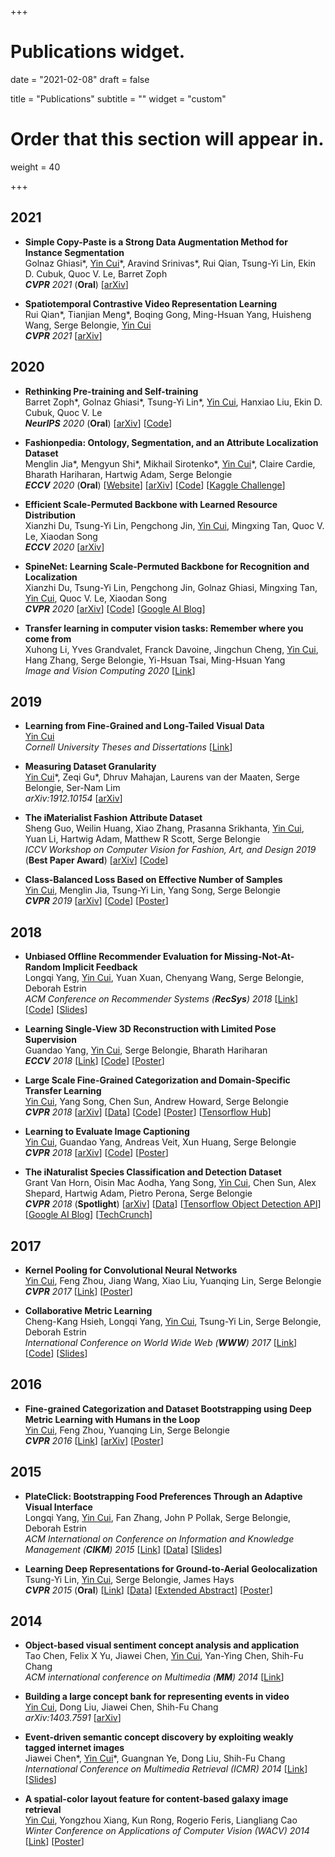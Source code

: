 +++
# Publications widget.

date = "2021-02-08"
draft = false

title = "Publications"
subtitle = ""
widget = "custom"

# Order that this section will appear in.
weight = 40

+++
## 2021

* **Simple Copy-Paste is a Strong Data Augmentation Method for Instance Segmentation**  
Golnaz Ghiasi\*, <u>Yin Cui</u>\*, Aravind Srinivas\*, Rui Qian, Tsung-Yi Lin, Ekin D. Cubuk, Quoc V. Le, Barret Zoph  
_**CVPR** 2021_ (**Oral**) [<a href="https://arxiv.org/abs/2012.07177">arXiv</a>]

* **Spatiotemporal Contrastive Video Representation Learning**  
Rui Qian\*, Tianjian Meng\*, Boqing Gong, Ming-Hsuan Yang, Huisheng Wang, Serge Belongie, <u>Yin Cui</u>  
_**CVPR** 2021_ [<a href="https://arxiv.org/abs/2008.03800">arXiv</a>]


## 2020

* **Rethinking Pre-training and Self-training**  
Barret Zoph\*, Golnaz Ghiasi\*, Tsung-Yi Lin\*, <u>Yin Cui</u>, Hanxiao Liu, Ekin D. Cubuk, Quoc V. Le  
_**NeurIPS** 2020_ (**Oral**) [<a href="https://arxiv.org/abs/2006.06882">arXiv</a>] [<a href="https://github.com/tensorflow/tpu/tree/master/models/official/detection/projects/self_training">Code</a>]

* **Fashionpedia: Ontology, Segmentation, and an Attribute Localization Dataset**  
Menglin Jia\*, Mengyun Shi\*, Mikhail Sirotenko\*, <u>Yin Cui</u>\*, Claire Cardie, Bharath Hariharan, Hartwig Adam, Serge Belongie  
_**ECCV** 2020_ (**Oral**) [<a href="https://fashionpedia.github.io/home/index.html">Website</a>] [<a href="https://arxiv.org/abs/2004.12276">arXiv</a>] [<a href="https://github.com/tensorflow/tpu/tree/master/models/official/detection/projects/fashionpedia">Code</a>] [<a href="https://www.kaggle.com/c/imaterialist-fashion-2020-fgvc7">Kaggle Challenge</a>]

* **Efficient Scale-Permuted Backbone with Learned Resource Distribution**  
Xianzhi Du, Tsung-Yi Lin, Pengchong Jin, <u>Yin Cui</u>, Mingxing Tan, Quoc V. Le, Xiaodan Song  
_**ECCV** 2020_ [<a href="https://arxiv.org/abs/2010.11426">arXiv</a>]

* **SpineNet: Learning Scale-Permuted Backbone for Recognition and Localization**  
Xianzhi Du, Tsung-Yi Lin, Pengchong Jin, Golnaz Ghiasi, Mingxing Tan, <u>Yin Cui</u>, Quoc V. Le, Xiaodan Song  
_**CVPR** 2020_ [<a href="https://arxiv.org/abs/1912.05027">arXiv</a>] [<a href="https://github.com/tensorflow/tpu/tree/master/models/official/detection">Code</a>] [<a href="https://ai.googleblog.com/2020/06/spinenet-novel-architecture-for-object.html">Google AI Blog</a>]

* **Transfer learning in computer vision tasks: Remember where you come from**  
Xuhong Li, Yves Grandvalet, Franck Davoine, Jingchun Cheng, <u>Yin Cui</u>, Hang Zhang, Serge Belongie, Yi-Hsuan Tsai, Ming-Hsuan Yang  
_Image and Vision Computing 2020_ [<a href="https://www.sciencedirect.com/science/article/pii/S0262885619304469">Link</a>] 


## 2019

* **Learning from Fine-Grained and Long-Tailed Visual Data**  
<u>Yin Cui</u>  
_Cornell University Theses and Dissertations_ [<a href="https://doi.org/10.7298/tgyt-3w09">Link</a>]

* **Measuring Dataset Granularity**  
<u>Yin Cui</u>\*, Zeqi Gu\*, Dhruv Mahajan, Laurens van der Maaten, Serge Belongie, Ser-Nam Lim  
_arXiv:1912.10154_ [<a href="https://arxiv.org/abs/1912.10154">arXiv</a>]

* **The iMaterialist Fashion Attribute Dataset**  
Sheng Guo, Weilin Huang, Xiao Zhang, Prasanna Srikhanta, <u>Yin Cui</u>, Yuan Li, Hartwig Adam, Matthew R Scott, Serge Belongie  
_ICCV Workshop on Computer Vision for Fashion, Art, and Design 2019_ (**Best Paper Award**) [<a href="https://arxiv.org/abs/1906.05750">arXiv</a>] [<a href="https://github.com/visipedia/imat_fashion_comp">Code</a>]

* **Class-Balanced Loss Based on Effective Number of Samples**  
<u>Yin Cui</u>, Menglin Jia, Tsung-Yi Lin, Yang Song, Serge Belongie  
_**CVPR** 2019_ [<a href="https://arxiv.org/abs/1901.05555">arXiv</a>] [<a href="https://github.com/richardaecn/class-balanced-loss">Code</a>] [<a href="posters/CVPR19_Class-Balanced.pdf">Poster</a>]


## 2018

* **Unbiased Offline Recommender Evaluation for Missing-Not-At-Random Implicit Feedback**  
Longqi Yang, <u>Yin Cui</u>, Yuan Xuan, Chenyang Wang, Serge Belongie, Deborah Estrin  
_ACM Conference on Recommender Systems (**RecSys**) 2018_ [<a href="papers/RecSys18.pdf">Link</a>] [<a href="https://github.com/ylongqi/unbiased-offline-recommender-evaluation">Code</a>] [<a href="slides/RecSys18.pdf">Slides</a>]

* **Learning Single-View 3D Reconstruction with Limited Pose Supervision**  
Guandao Yang, <u>Yin Cui</u>, Serge Belongie, Bharath Hariharan  
_**ECCV** 2018_ [<a href="http://openaccess.thecvf.com/content_ECCV_2018/papers/Guandao_Yang_A_Unified_Framework_ECCV_2018_paper.pdf">Link</a>] [<a href="https://github.com/stevenygd/3d-recon">Code</a>] [<a href="posters/ECCV18_3drecon.pdf">Poster</a>]

* **Large Scale Fine-Grained Categorization and Domain-Specific Transfer Learning**  
<u>Yin Cui</u>, Yang Song, Chen Sun, Andrew Howard, Serge Belongie  
_**CVPR** 2018_ [<a href="https://arxiv.org/abs/1806.06193">arXiv</a>] [<a href="https://github.com/visipedia/inat_comp/tree/master/2017">Data</a>] [<a href="https://github.com/richardaecn/cvpr18-inaturalist-transfer">Code</a>] [<a href="posters/CVPR18_FGVC.pdf">Poster</a>] [<a href="https://tfhub.dev/google/inaturalist/inception_v3/feature_vector/4">Tensorflow Hub</a>]

* **Learning to Evaluate Image Captioning**  
<u>Yin Cui</u>, Guandao Yang, Andreas Veit, Xun Huang, Serge Belongie  
_**CVPR** 2018_ [<a href="http://arxiv.org/abs/1806.06422">arXiv</a>] [<a href="https://github.com/richardaecn/cvpr18-caption-eval">Code</a>] [<a href="posters/CVPR18_caption_eval.pdf">Poster</a>]

* **The iNaturalist Species Classification and Detection Dataset**  
Grant Van Horn, Oisin Mac Aodha, Yang Song, <u>Yin Cui</u>, Chen Sun, Alex Shepard, Hartwig Adam, Pietro Perona, Serge Belongie  
_**CVPR** 2018_ (**Spotlight**) [<a href="https://arxiv.org/abs/1707.06642">arXiv</a>] [<a href="https://github.com/visipedia/inat_comp">Data</a>] [<a href="https://github.com/tensorflow/models/tree/master/research/object_detection#sep-17-2018">Tensorflow Object Detection API</a>] [<a href="https://ai.googleblog.com/2018/03/introducing-inaturalist-2018-challenge.html">Google AI Blog</a>] [<a href="https://techcrunch.com/2018/06/21/species-identifying-ai-gets-a-boost-from-images-snapped-by-citizen-naturalists/">TechCrunch</a>]


## 2017

* **Kernel Pooling for Convolutional Neural Networks**  
<u>Yin Cui</u>, Feng Zhou, Jiang Wang, Xiao Liu, Yuanqing Lin, Serge Belongie  
_**CVPR** 2017_ [<a href="http://openaccess.thecvf.com/content_cvpr_2017/papers/Cui_Kernel_Pooling_for_CVPR_2017_paper.pdf">Link</a>] [<a href="posters/CVPR17_FGVC.pdf">Poster</a>]

* **Collaborative Metric Learning**  
Cheng-Kang Hsieh, Longqi Yang, <u>Yin Cui</u>, Tsung-Yi Lin, Serge Belongie, Deborah Estrin  
_International Conference on World Wide Web (**WWW**) 2017_ [<a href="papers/WWW17_CML.pdf">Link</a>] [<a href="https://github.com/changun/CollMetric">Code</a>] [<a href="slides/WWW17_CML.pdf">Slides</a>]


## 2016

* **Fine-grained Categorization and Dataset Bootstrapping using Deep Metric Learning with Humans in the Loop**  
<u>Yin Cui</u>, Feng Zhou, Yuanqing Lin, Serge Belongie  
_**CVPR** 2016_ [<a href="https://www.cv-foundation.org/openaccess/content_cvpr_2016/papers/Cui_Fine-Grained_Categorization_and_CVPR_2016_paper.pdf">Link</a>] [<a href="https://arxiv.org/abs/1512.05227">arXiv</a>] [<a href="posters/CVPR16_FGVC.pdf">Poster</a>]


## 2015

* **PlateClick: Bootstrapping Food Preferences Through an Adaptive Visual Interface**  
Longqi Yang, <u>Yin Cui</u>, Fan Zhang, John P Pollak, Serge Belongie, Deborah Estrin  
_ACM International on Conference on Information and Knowledge Management (**CIKM**) 2015_ [<a href="papers/CIKM15_PlateClick.pdf">Link</a>] [<a href="data/recipe9k.zip">Data</a>] [<a href="slides/CIKM15_PlateClick.pdf">Slides</a>]

* **Learning Deep Representations for Ground-to-Aerial Geolocalization**  
Tsung-Yi Lin, <u>Yin Cui</u>, Serge Belongie, James Hays  
_**CVPR** 2015_ (**Oral**) [<a href="https://www.cv-foundation.org/openaccess/content_cvpr_2015/papers/Lin_Learning_Deep_Representations_2015_CVPR_paper.pdf">Link</a>] [<a href="https://drive.google.com/folderview?id=0B6Udwolfp4WYUkhRYTNneUhXWEU&usp=sharing">Data</a>] [<a href="papers/CVPR15_Geolocalization_Abstract.pdf">Extended Abstract</a>] [<a href="posters/CVPR15_DeepGeo.pdf">Poster</a>]


## 2014

* **Object-based visual sentiment concept analysis and application**  
Tao Chen, Felix X Yu, Jiawei Chen, <u>Yin Cui</u>, Yan-Ying Chen, Shih-Fu Chang  
_ACM international conference on Multimedia (**MM**) 2014_ [<a href="papers/ACMMM14_VisualSentiment.pdf">Link</a>]

* **Building a large concept bank for representing events in video**  
<u>Yin Cui</u>, Dong Liu, Jiawei Chen, Shih-Fu Chang  
_arXiv:1403.7591_ [<a href="https://arxiv.org/abs/1403.7591">arXiv</a>] 

* **Event-driven semantic concept discovery by exploiting weakly tagged internet images**  
Jiawei Chen\*, <u>Yin Cui</u>\*, Guangnan Ye, Dong Liu, Shih-Fu Chang  
_International Conference on Multimedia Retrieval (ICMR) 2014_ [<a href="papers/ICMR14_FlickrConcept.pdf">Link</a>] [<a href="slides/ICMR14_FlickrConcept.pdf">Slides</a>]

* **A spatial-color layout feature for content-based galaxy image retrieval**  
<u>Yin Cui</u>, Yongzhou Xiang, Kun Rong, Rogerio Feris, Liangliang Cao  
_Winter Conference on Applications of Computer Vision (WACV) 2014_ [<a href="papers/WACV14_Galaxy.pdf">Link</a>] [<a href="posters/WACV14_Galaxy.pdf">Poster</a>]
